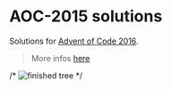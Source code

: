 # AOC-2015 solutions
Solutions for [Advent of Code 2016](https://www.adventofcode.com/2016).

> More infos [here](https://adventofcode.com/2016/about)

/* ![finished tree](./city.png) */
